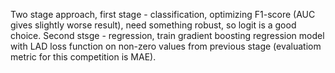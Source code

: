 Two stage approach, first stage - classification, optimizing F1-score (AUC gives slightly worse result), 
need something robust, so logit is a good choice.
Second stsge - regression, train gradient boosting regression model with LAD loss function on non-zero values 
from previous stage (evaluatiom metric for this competition is MAE).

